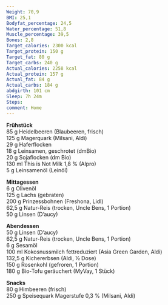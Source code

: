 ```yaml
---
Weight: 70,9
BMI: 25,1
Bodyfat_percentage: 24,5
Water_percentage: 51,8
Muscle_percentage: 39,5
Bones: 2,8
Target_calories: 2300 kcal
Target_protein: 150 g
Target_fat: 80 g
Target_carbs: 240 g
Actual_calories: 2258 kcal
Actual_protein: 157 g
Actual_fat: 84 g
Actual_carbs: 184 g
abdgirth: 101 cm
Sleep: 7h 24m
Steps:
comment: Home
---
```


**Frühstück**  
85 g Heidelbeeren (Blaubeeren, frisch)  
125 g Magerquark (Milsani, Aldi)  
29 g Haferflocken  
18 g Leinsamen, geschrotet (dmBio)  
20 g Sojaflocken (dm Bio)  
130 ml This is Not Milk 1,8 % (Alpro)  
5 g Leinsamenöl (Leinöl)  

**Mittagessen**  
6 g Olivenöl  
125 g Lachs (gebraten)  
200 g Prinzessbohnen (Freshona, Lidl)  
62,5 g Natur-Reis (trocken, Uncle Bens, 1 Portion)  
50 g Linsen (D’aucy)  

**Abendessen**  
50 g Linsen (D’aucy)  
62,5 g Natur-Reis (trocken, Uncle Bens, 1 Portion)  
6 g Sesamöl  
100 ml Kokosnussmilch fettreduziert (Asia Green Garden, Aldi)  
132,5 g Kichererbsen (Aldi, ½ Dose)  
150 g Rosenkohl (gefroren, 1 Portion)  
180 g Bio-Tofu geräuchert (MyVay, 1 Stück)  

**Snacks**  
80 g Himbeeren (frisch)  
250 g Speisequark Magerstufe 0,3 % (Milsani, Aldi)